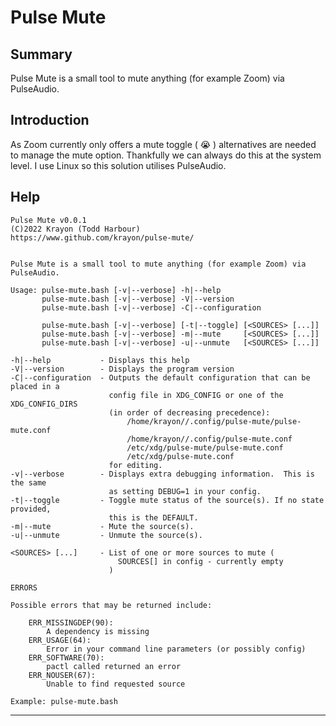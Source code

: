 # Pulse Mute

## Summary

Pulse Mute is a small tool to mute anything (for example Zoom) via PulseAudio.

## Introduction

As Zoom currently only offers a mute toggle ( :sob: ) alternatives are needed to
manage the mute option. Thankfully we can always do this at the system level. I
use Linux so this solution utilises PulseAudio.

## Help

```
Pulse Mute v0.0.1
(C)2022 Krayon (Todd Harbour)
https://www.github.com/krayon/pulse-mute/


Pulse Mute is a small tool to mute anything (for example Zoom) via PulseAudio.

Usage: pulse-mute.bash [-v|--verbose] -h|--help
       pulse-mute.bash [-v|--verbose] -V|--version
       pulse-mute.bash [-v|--verbose] -C|--configuration

       pulse-mute.bash [-v|--verbose] [-t|--toggle] [<SOURCES> [...]]
       pulse-mute.bash [-v|--verbose] -m|--mute     [<SOURCES> [...]]
       pulse-mute.bash [-v|--verbose] -u|--unmute   [<SOURCES> [...]]

-h|--help           - Displays this help
-V|--version        - Displays the program version
-C|--configuration  - Outputs the default configuration that can be placed in a
                      config file in XDG_CONFIG or one of the XDG_CONFIG_DIRS
                      (in order of decreasing precedence):
                          /home/krayon//.config/pulse-mute/pulse-mute.conf
                          /home/krayon//.config/pulse-mute.conf
                          /etc/xdg/pulse-mute/pulse-mute.conf
                          /etc/xdg/pulse-mute.conf
                      for editing.
-v|--verbose        - Displays extra debugging information.  This is the same
                      as setting DEBUG=1 in your config.
-t|--toggle         - Toggle mute status of the source(s). If no state provided,
                      this is the DEFAULT.
-m|--mute           - Mute the source(s).
-u|--unmute         - Unmute the source(s).

<SOURCES> [...]     - List of one or more sources to mute (
                        SOURCES[] in config - currently empty
                      )

ERRORS

Possible errors that may be returned include:

    ERR_MISSINGDEP(90):
        A dependency is missing
    ERR_USAGE(64):
        Error in your command line parameters (or possibly config)
    ERR_SOFTWARE(70):
        pactl called returned an error
    ERR_NOUSER(67):
        Unable to find requested source

Example: pulse-mute.bash
```

----
[//]: # ( vim: set ts=4 sw=4 et cindent tw=80 ai si syn=markdown ft=markdown: )
